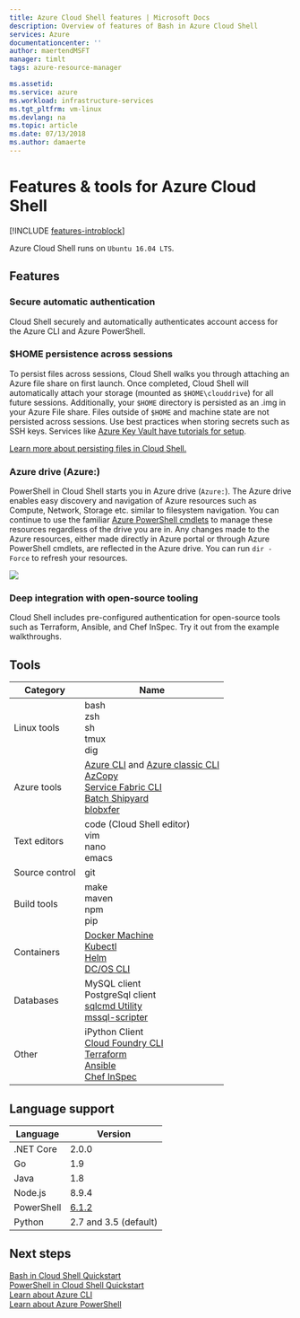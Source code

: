 ```yaml
---
title: Azure Cloud Shell features | Microsoft Docs
description: Overview of features of Bash in Azure Cloud Shell
services: Azure
documentationcenter: ''
author: maertendMSFT
manager: timlt
tags: azure-resource-manager

ms.assetid:
ms.service: azure
ms.workload: infrastructure-services
ms.tgt_pltfrm: vm-linux
ms.devlang: na
ms.topic: article
ms.date: 07/13/2018
ms.author: damaerte
---
```


# Features & tools for Azure Cloud Shell

[!INCLUDE [features-introblock](../../includes/cloud-shell-features-introblock.md)]

Azure Cloud Shell runs on `Ubuntu 16.04 LTS`.

## Features

### Secure automatic authentication

Cloud Shell securely and automatically authenticates account access for the Azure CLI and Azure PowerShell.

### $HOME persistence across sessions

To persist files across sessions, Cloud Shell walks you through attaching an Azure file share on first launch.
Once completed, Cloud Shell will automatically attach your storage (mounted as `$HOME\clouddrive`) for all future sessions.
Additionally, your `$HOME` directory is persisted as an .img in your Azure File share.
Files outside of `$HOME` and machine state are not persisted across sessions. Use best practices when storing secrets such as SSH keys. Services like [Azure Key Vault have tutorials for setup](https://docs.microsoft.com/azure/key-vault/key-vault-manage-with-cli2#prerequisites).

[Learn more about persisting files in Cloud Shell.](persisting-shell-storage.md)

### Azure drive (Azure:)

PowerShell in Cloud Shell starts you in Azure drive (`Azure:`).
The Azure drive enables easy discovery and navigation of Azure resources such as Compute, Network, Storage etc. similar to filesystem navigation.
You can continue to use the familiar [Azure PowerShell cmdlets](https://docs.microsoft.com/powershell/azure) to manage these resources regardless of the drive you are in.
Any changes made to the Azure resources, either made directly in Azure portal or through Azure PowerShell cmdlets, are reflected in the Azure drive.  You can run `dir -Force` to refresh your resources.

![](media/features-powershell/azure-drive.png)

### Deep integration with open-source tooling

Cloud Shell includes pre-configured authentication for open-source tools such as Terraform, Ansible, and Chef InSpec. Try it out from the example walkthroughs.

## Tools

|Category   |Name   |
|---|---|
|Linux tools            |bash<br> zsh<br> sh<br> tmux<br> dig<br>               |
|Azure tools            |[Azure CLI](https://github.com/Azure/azure-cli) and [Azure classic CLI](https://github.com/Azure/azure-xplat-cli)<br> [AzCopy](https://docs.microsoft.com/azure/storage/common/storage-use-azcopy-linux?toc=%2fazure%2fstorage%2ffiles%2ftoc.json#writing-your-first-azcopy-command)<br> [Service Fabric CLI](https://docs.microsoft.com/azure/service-fabric/service-fabric-cli)<br> [Batch Shipyard](https://github.com/Azure/batch-shipyard)<br> [blobxfer](https://github.com/Azure/blobxfer)|
|Text editors           |code (Cloud Shell editor)<br> vim<br> nano<br> emacs    |
|Source control         |git                    |
|Build tools            |make<br> maven<br> npm<br> pip         |
|Containers             |[Docker Machine](https://github.com/docker/machine)<br> [Kubectl](https://kubernetes.io/docs/user-guide/kubectl-overview/)<br> [Helm](https://github.com/kubernetes/helm)<br> [DC/OS CLI](https://github.com/dcos/dcos-cli)         |
|Databases              |MySQL client<br> PostgreSql client<br> [sqlcmd Utility](https://docs.microsoft.com/sql/tools/sqlcmd-utility)<br> [mssql-scripter](https://github.com/Microsoft/sql-xplat-cli) |
|Other                  |iPython Client<br> [Cloud Foundry CLI](https://github.com/cloudfoundry/cli)<br> [Terraform](https://www.terraform.io/docs/providers/azurerm/)<br> [Ansible](https://www.ansible.com/microsoft-azure)<br> [Chef InSpec](https://www.chef.io/inspec/)|

## Language support

|Language   |Version   |
|---|---|
|.NET Core  |2.0.0       |
|Go         |1.9        |
|Java       |1.8        |
|Node.js    |8.9.4      |
|PowerShell |[6.1.2](https://github.com/PowerShell/powershell/releases)       |
|Python     |2.7 and 3.5 (default)|

## Next steps
[Bash in Cloud Shell Quickstart](quickstart.md) <br>
[PowerShell in Cloud Shell Quickstart](quickstart-powershell.md) <br>
[Learn about Azure CLI](https://docs.microsoft.com/cli/azure/) <br>
[Learn about Azure PowerShell](https://docs.microsoft.com/powershell/azure/) <br>
